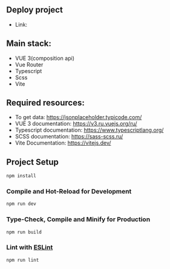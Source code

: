 ## Deploy project

- Link:

## Main stack:

- VUE 3(composition api)
- Vue Router
- Typescript
- Scss
- Vite

## Required resources:

- To get data: https://jsonplaceholder.typicode.com/
- VUE 3 documentation: https://v3.ru.vuejs.org/ru/
- Typescript documentation: https://www.typescriptlang.org/
- SCSS documentation: https://sass-scss.ru/
- Vite Documentation: https://vitejs.dev/

## Project Setup

```sh
npm install
```

### Compile and Hot-Reload for Development

```sh
npm run dev
```

### Type-Check, Compile and Minify for Production

```sh
npm run build
```

### Lint with [ESLint](https://eslint.org/)

```sh
npm run lint
```
